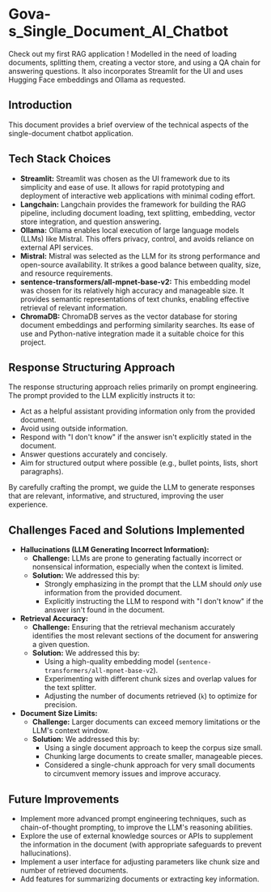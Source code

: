 # Gova-s_Single_Document_AI_Chatbot
Check out my first RAG application !  Modelled in the need of loading documents, splitting them, creating a vector store, and using a QA chain for answering questions. It also incorporates Streamlit for the UI and uses Hugging Face embeddings and Ollama as requested.

## Introduction

This document provides a brief overview of the technical aspects of the single-document chatbot application.

## Tech Stack Choices

*   **Streamlit:** Streamlit was chosen as the UI framework due to its simplicity and ease of use. It allows for rapid prototyping and deployment of interactive web applications with minimal coding effort.
*   **Langchain:** Langchain provides the framework for building the RAG pipeline, including document loading, text splitting, embedding, vector store integration, and question answering.
*   **Ollama:** Ollama enables local execution of large language models (LLMs) like Mistral. This offers privacy, control, and avoids reliance on external API services.
*   **Mistral:** Mistral was selected as the LLM for its strong performance and open-source availability. It strikes a good balance between quality, size, and resource requirements.
*   **sentence-transformers/all-mpnet-base-v2:** This embedding model was chosen for its relatively high accuracy and manageable size. It provides semantic representations of text chunks, enabling effective retrieval of relevant information.
*   **ChromaDB:** ChromaDB serves as the vector database for storing document embeddings and performing similarity searches. Its ease of use and Python-native integration made it a suitable choice for this project.

## Response Structuring Approach

The response structuring approach relies primarily on prompt engineering. The prompt provided to the LLM explicitly instructs it to:

*   Act as a helpful assistant providing information only from the provided document.
*   Avoid using outside information.
*   Respond with "I don't know" if the answer isn't explicitly stated in the document.
*   Answer questions accurately and concisely.
*   Aim for structured output where possible (e.g., bullet points, lists, short paragraphs).

By carefully crafting the prompt, we guide the LLM to generate responses that are relevant, informative, and structured, improving the user experience.

## Challenges Faced and Solutions Implemented

*   **Hallucinations (LLM Generating Incorrect Information):**
    *   **Challenge:** LLMs are prone to generating factually incorrect or nonsensical information, especially when the context is limited.
    *   **Solution:** We addressed this by:
        *   Strongly emphasizing in the prompt that the LLM should *only* use information from the provided document.
        *   Explicitly instructing the LLM to respond with "I don't know" if the answer isn't found in the document.
*   **Retrieval Accuracy:**
    *   **Challenge:** Ensuring that the retrieval mechanism accurately identifies the most relevant sections of the document for answering a given question.
    *   **Solution:** We addressed this by:
        *   Using a high-quality embedding model (`sentence-transformers/all-mpnet-base-v2`).
        *   Experimenting with different chunk sizes and overlap values for the text splitter.
        *   Adjusting the number of documents retrieved (`k`) to optimize for precision.
*   **Document Size Limits:**
    *   **Challenge:** Larger documents can exceed memory limitations or the LLM's context window.
    *   **Solution:** We addressed this by:
        *   Using a single document approach to keep the corpus size small.
        *   Chunking large documents to create smaller, manageable pieces.
        *   Considered a single-chunk approach for very small documents to circumvent memory issues and improve accuracy.

## Future Improvements

*   Implement more advanced prompt engineering techniques, such as chain-of-thought prompting, to improve the LLM's reasoning abilities.
*   Explore the use of external knowledge sources or APIs to supplement the information in the document (with appropriate safeguards to prevent hallucinations).
*   Implement a user interface for adjusting parameters like chunk size and number of retrieved documents.
*   Add features for summarizing documents or extracting key information.
